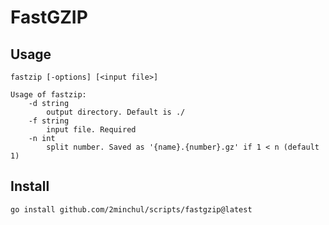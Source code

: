 # FastGZIP

## Usage

```
fastzip [-options] [<input file>]

Usage of fastzip:
    -d string
        output directory. Default is ./
    -f string
        input file. Required
    -n int
        split number. Saved as '{name}.{number}.gz' if 1 < n (default 1)
```

## Install

```shell
go install github.com/2minchul/scripts/fastgzip@latest
```
